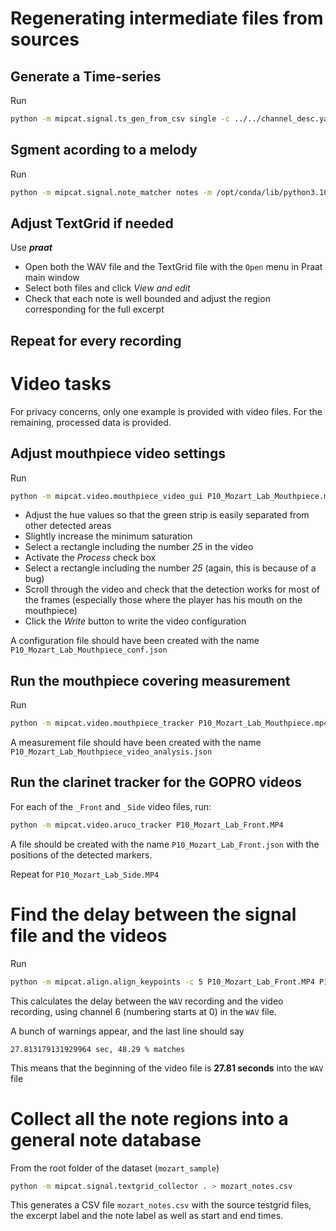 # Regenerating intermediate files from sources

## Generate a Time-series

Run
```bash
python -m mipcat.signal.ts_gen_from_csv single -c ../../channel_desc.yaml -o P5_Mozart_Own_ts.pickle -s ext_only P5_Mozart_Own.wav
```

## Sgment acording to a melody

Run
```bash
python -m mipcat.signal.note_matcher notes -m /opt/conda/lib/python3.10/site-packages/mipcat/resources/melodies.yaml  -t mozart -o P5_Mozart_Own.TextGrid P5_Mozart_Own_ts.pickle
```

## Adjust TextGrid if needed 

Use ***praat***

- Open both the WAV file and the TextGrid file with the `Open` menu in Praat main window
- Select both files and click *View and edit*
- Check that each note is well bounded and adjust the region corresponding for the full excerpt


## Repeat for every recording 

# Video tasks

For privacy concerns, only one example is provided with video files. For the remaining, processed data is provided.

## Adjust mouthpiece video settings

Run
```bash
python -m mipcat.video.mouthpiece_video_gui P10_Mozart_Lab_Mouthpiece.mp4
```

- Adjust the hue values so that the green strip is easily separated from other detected areas
- Slightly increase the minimum saturation
- Select a rectangle including the number *25* in the video 
- Activate the *Process* check box
- Select a rectangle including the number *25* (again, this is because of a bug)
- Scroll through the video and check that the detection works for most of the frames (especially those where the player has his mouth on the mouthpiece)
- Click the *Write* button to write the video configuration

A configuration file should have been created with the name `P10_Mozart_Lab_Mouthpiece_conf.json`

## Run the mouthpiece covering measurement

Run 
```bash
python -m mipcat.video.mouthpiece_tracker P10_Mozart_Lab_Mouthpiece.mp4
```

A measurement file should have been created with the name `P10_Mozart_Lab_Mouthpiece_video_analysis.json`

## Run the clarinet tracker for the GOPRO videos

For each of the `_Front` and `_Side` video files, run:

```bash
python -m mipcat.video.aruco_tracker P10_Mozart_Lab_Front.MP4
```

A file should be created with the name `P10_Mozart_Lab_Front.json` with the positions of the detected markers.

Repeat for `P10_Mozart_Lab_Side.MP4`

# Find the delay between the signal file and the videos

Run
```bash
python -m mipcat.align.align_keypoints -c 5 P10_Mozart_Lab_Front.MP4 P10_Mozart_Lab.WAV
```

This calculates the delay between the `WAV` recording and the video recording, using channel 6 (numbering starts at 0) in the `WAV` file.

A bunch of warnings appear, and the last line should say

`27.813179131929964 sec, 48.29 % matches`

This means that the beginning of the video file is **27.81 seconds** into the `WAV` file


# Collect all the note regions into a general note database

From the root folder of the dataset (`mozart_sample`)

```bash
python -m mipcat.signal.textgrid_collector . > mozart_notes.csv
```

This generates a CSV file `mozart_notes.csv` with the source testgrid files, the excerpt label and the note label as well as start and end times. 

